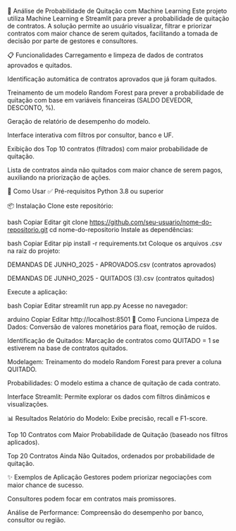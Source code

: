 🤖 Análise de Probabilidade de Quitação com Machine Learning
Este projeto utiliza Machine Learning e Streamlit para prever a probabilidade de quitação de contratos. A solução permite ao usuário visualizar, filtrar e priorizar contratos com maior chance de serem quitados, facilitando a tomada de decisão por parte de gestores e consultores.

📋 Funcionalidades
Carregamento e limpeza de dados de contratos aprovados e quitados.

Identificação automática de contratos aprovados que já foram quitados.

Treinamento de um modelo Random Forest para prever a probabilidade de quitação com base em variáveis financeiras (SALDO DEVEDOR, DESCONTO, %).

Geração de relatório de desempenho do modelo.

Interface interativa com filtros por consultor, banco e UF.

Exibição dos Top 10 contratos (filtrados) com maior probabilidade de quitação.

Lista de contratos ainda não quitados com maior chance de serem pagos, auxiliando na priorização de ações.

🚀 Como Usar
✅ Pré-requisitos
Python 3.8 ou superior

📦 Instalação
Clone este repositório:

bash
Copiar
Editar
git clone https://github.com/seu-usuario/nome-do-repositorio.git
cd nome-do-repositorio
Instale as dependências:

bash
Copiar
Editar
pip install -r requirements.txt
Coloque os arquivos .csv na raiz do projeto:

DEMANDAS DE JUNHO_2025 - APROVADOS.csv (contratos aprovados)

DEMANDAS DE JUNHO_2025 - QUITADOS (3).csv (contratos quitados)

Execute a aplicação:

bash
Copiar
Editar
streamlit run app.py
Acesse no navegador:

arduino
Copiar
Editar
http://localhost:8501
🧠 Como Funciona
Limpeza de Dados: Conversão de valores monetários para float, remoção de ruídos.

Identificação de Quitados: Marcação de contratos como QUITADO = 1 se estiverem na base de contratos quitados.

Modelagem: Treinamento do modelo Random Forest para prever a coluna QUITADO.

Probabilidades: O modelo estima a chance de quitação de cada contrato.

Interface Streamlit: Permite explorar os dados com filtros dinâmicos e visualizações.

📊 Resultados
Relatório do Modelo: Exibe precisão, recall e F1-score.

Top 10 Contratos com Maior Probabilidade de Quitação (baseado nos filtros aplicados).

Top 20 Contratos Ainda Não Quitados, ordenados por probabilidade de quitação.

✨ Exemplos de Aplicação
Gestores podem priorizar negociações com maior chance de sucesso.

Consultores podem focar em contratos mais promissores.

Análise de Performance: Compreensão do desempenho por banco, consultor ou região.


